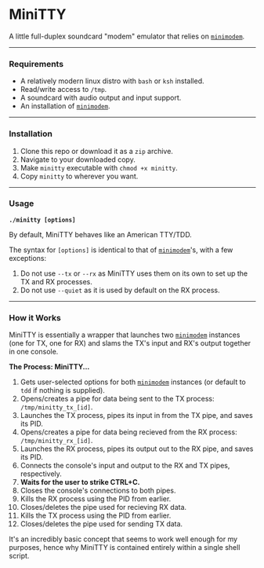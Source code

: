 # MiniTTY

A little full-duplex soundcard "modem" emulator that relies on [`minimodem`](https://github.com/kamalmostafa/minimodem).

---

### Requirements

* A relatively modern linux distro with `bash` or `ksh` installed.
* Read/write access to `/tmp`.
* A soundcard with audio output and input support.
* An installation of [`minimodem`](https://github.com/kamalmostafa/minimodem).

---

### Installation

1. Clone this repo or download it as a `zip` archive.
2. Navigate to your downloaded copy.
3. Make `minitty` executable with `chmod +x minitty`.
4. Copy `minitty` to wherever you want.

---

### Usage

**`./minitty [options]`**

By default, MiniTTY behaves like an American TTY/TDD.

The syntax for `[options]` is identical to that of [`minimodem`](https://github.com/kamalmostafa/minimodem)'s, with a few exceptions:
1. Do not use `--tx` or `--rx` as MiniTTY uses them on its own to set up the TX and RX processes.
2. Do not use `--quiet` as it is used by default on the RX process.

---

### How it Works

MiniTTY is essentially a wrapper that launches two [`minimodem`](https://github.com/kamalmostafa/minimodem) instances (one for TX, one for RX) and slams the TX's input and RX's output together in one console.

**The Process: MiniTTY...**
 1. Gets user-selected options for both [`minimodem`](https://github.com/kamalmostafa/minimodem) instances (or default to `tdd` if nothing is supplied).
 2. Opens/creates a pipe for data being sent to the TX process: `/tmp/minitty_tx_[id]`.
 3. Launches the TX process, pipes its input in from the TX pipe, and saves its PID.
 4. Opens/creates a pipe for data being recieved from the RX process: `/tmp/minitty_rx_[id]`.
 5. Launches the RX process, pipes its output out to the RX pipe, and saves its PID.
 6. Connects the console's input and output to the RX and TX pipes, respectively.
 7. **Waits for the user to strike CTRL+C.**
 8. Closes the console's connections to both pipes.
 9. Kills the RX process using the PID from earlier.
10. Closes/deletes the pipe used for recieving RX data.
11. Kills the TX process using the PID from earlier.
12. Closes/deletes the pipe used for sending TX data.

It's an incredibly basic concept that seems to work well enough for my purposes, hence why MiniTTY is contained entirely within a single shell script.
